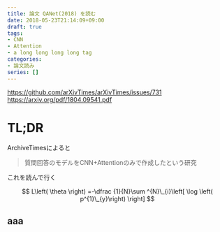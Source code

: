 ```yaml
---
title: 論文 QANet(2018) を読む
date: 2018-05-23T21:14:09+09:00
draft: true
tags: 
- CNN
- Attention
- a long long long long tag
categories: 
- 論文読み
series: []
---
```


https://github.com/arXivTimes/arXivTimes/issues/731  
https://arxiv.org/pdf/1804.09541.pdf

# TL;DR
ArchiveTimesによると
> 質問回答のモデルをCNN+Attentionのみで作成したという研究

これを読んで行く

$$
L\left( \theta \right) =-\dfrac {1}{N}\sum ^{N}\_{i}\left[ \log \left( p^{1}\_{y}\right) \right] 
$$

## aaa
